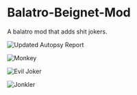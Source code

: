 # Balatro-Beignet-Mod
A balatro mod that adds shit jokers.

![Updated Autopsy Report](https://preview.redd.it/a-couple-of-custom-modded-jokers-ive-made-ordered-from-v0-1sebv3unerve1.png?width=320&crop=smart&auto=webp&s=803a6b7437f6ae31ae058ada169ebccb80161a09)
  
![Monkey](https://preview.redd.it/a-couple-of-custom-modded-jokers-ive-made-ordered-from-v0-5ospbv0perve1.png?width=320&crop=smart&auto=webp&s=16c66e9915f6102dc728b465fac7ebdad17659f0)

![Evil Joker](https://preview.redd.it/a-couple-of-custom-modded-jokers-ive-made-ordered-from-v0-m7ih7ekqerve1.png?width=320&crop=smart&auto=webp&s=4246ac19cb7bc41ba296cc4826201d15e1d47388)

![Jonkler](https://preview.redd.it/a-couple-of-custom-modded-jokers-ive-made-ordered-from-v0-m0lkiycserve1.png?width=320&crop=smart&auto=webp&s=ec646f286d911a32b203163a433bf16ac037b51c)
